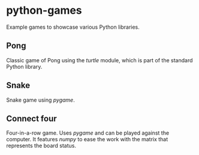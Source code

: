 # python-games
Example games to showcase various Python libraries.

## Pong
Classic game of Pong using the *turtle* module, which is part of the standard Python library. 

## Snake
Snake game using *pygame*.

## Connect four
Four-in-a-row game. Uses *pygame* and can be played against the computer. It features *numpy* to ease the work with the matrix that represents the board status.

